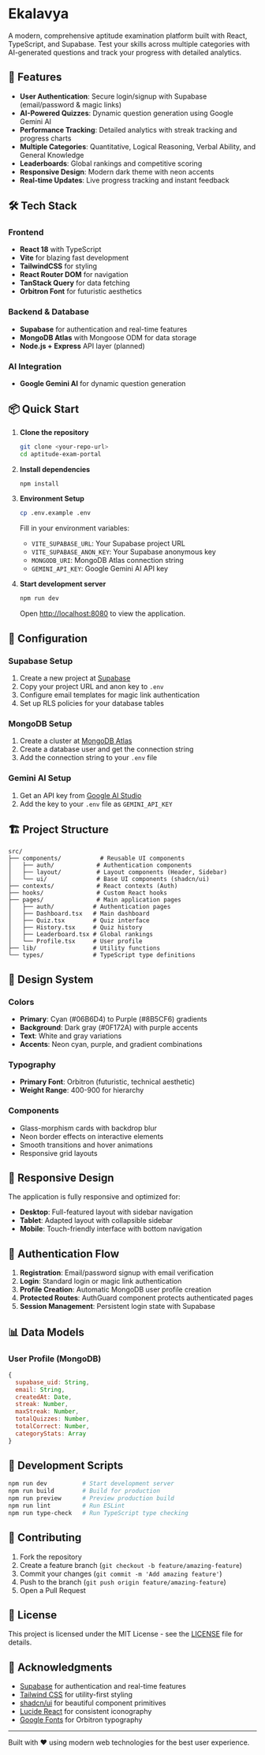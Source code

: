 # Ekalavya

A modern, comprehensive aptitude examination platform built with React, TypeScript, and Supabase. Test your skills across multiple categories with AI-generated questions and track your progress with detailed analytics.

## 🚀 Features

- **User Authentication**: Secure login/signup with Supabase (email/password & magic links)
- **AI-Powered Quizzes**: Dynamic question generation using Google Gemini AI
- **Performance Tracking**: Detailed analytics with streak tracking and progress charts
- **Multiple Categories**: Quantitative, Logical Reasoning, Verbal Ability, and General Knowledge
- **Leaderboards**: Global rankings and competitive scoring
- **Responsive Design**: Modern dark theme with neon accents
- **Real-time Updates**: Live progress tracking and instant feedback

## 🛠 Tech Stack

### Frontend
- **React 18** with TypeScript
- **Vite** for blazing fast development
- **TailwindCSS** for styling
- **React Router DOM** for navigation
- **TanStack Query** for data fetching
- **Orbitron Font** for futuristic aesthetics

### Backend & Database
- **Supabase** for authentication and real-time features
- **MongoDB Atlas** with Mongoose ODM for data storage
- **Node.js + Express** API layer (planned)

### AI Integration
- **Google Gemini AI** for dynamic question generation

## 📦 Quick Start

1. **Clone the repository**
   ```bash
   git clone <your-repo-url>
   cd aptitude-exam-portal
   ```

2. **Install dependencies**
   ```bash
   npm install
   ```

3. **Environment Setup**
   ```bash
   cp .env.example .env
   ```
   
   Fill in your environment variables:
   - `VITE_SUPABASE_URL`: Your Supabase project URL
   - `VITE_SUPABASE_ANON_KEY`: Your Supabase anonymous key
   - `MONGODB_URI`: MongoDB Atlas connection string
   - `GEMINI_API_KEY`: Google Gemini AI API key

4. **Start development server**
   ```bash
   npm run dev
   ```

   Open [http://localhost:8080](http://localhost:8080) to view the application.

## 🔧 Configuration

### Supabase Setup

1. Create a new project at [Supabase](https://supabase.com)
2. Copy your project URL and anon key to `.env`
3. Configure email templates for magic link authentication
4. Set up RLS policies for your database tables

### MongoDB Setup

1. Create a cluster at [MongoDB Atlas](https://www.mongodb.com/atlas)
2. Create a database user and get the connection string
3. Add the connection string to your `.env` file

### Gemini AI Setup

1. Get an API key from [Google AI Studio](https://makersuite.google.com/app/apikey)
2. Add the key to your `.env` file as `GEMINI_API_KEY`

## 🏗 Project Structure

```
src/
├── components/           # Reusable UI components
│   ├── auth/            # Authentication components
│   ├── layout/          # Layout components (Header, Sidebar)
│   └── ui/              # Base UI components (shadcn/ui)
├── contexts/            # React contexts (Auth)
├── hooks/               # Custom React hooks
├── pages/               # Main application pages
│   ├── auth/           # Authentication pages
│   ├── Dashboard.tsx   # Main dashboard
│   ├── Quiz.tsx        # Quiz interface
│   ├── History.tsx     # Quiz history
│   ├── Leaderboard.tsx # Global rankings
│   └── Profile.tsx     # User profile
├── lib/                # Utility functions
└── types/              # TypeScript type definitions
```

## 🎨 Design System

### Colors
- **Primary**: Cyan (#06B6D4) to Purple (#8B5CF6) gradients
- **Background**: Dark gray (#0F172A) with purple accents
- **Text**: White and gray variations
- **Accents**: Neon cyan, purple, and gradient combinations

### Typography
- **Primary Font**: Orbitron (futuristic, technical aesthetic)
- **Weight Range**: 400-900 for hierarchy

### Components
- Glass-morphism cards with backdrop blur
- Neon border effects on interactive elements
- Smooth transitions and hover animations
- Responsive grid layouts

## 📱 Responsive Design

The application is fully responsive and optimized for:
- **Desktop**: Full-featured layout with sidebar navigation
- **Tablet**: Adapted layout with collapsible sidebar
- **Mobile**: Touch-friendly interface with bottom navigation

## 🔐 Authentication Flow

1. **Registration**: Email/password signup with email verification
2. **Login**: Standard login or magic link authentication
3. **Profile Creation**: Automatic MongoDB user profile creation
4. **Protected Routes**: AuthGuard component protects authenticated pages
5. **Session Management**: Persistent login state with Supabase

## 📊 Data Models

### User Profile (MongoDB)
```javascript
{
  supabase_uid: String,
  email: String,
  createdAt: Date,
  streak: Number,
  maxStreak: Number,
  totalQuizzes: Number,
  totalCorrect: Number,
  categoryStats: Array
}
```

## 🚦 Development Scripts

```bash
npm run dev          # Start development server
npm run build        # Build for production
npm run preview      # Preview production build
npm run lint         # Run ESLint
npm run type-check   # Run TypeScript type checking
```

## 🤝 Contributing

1. Fork the repository
2. Create a feature branch (`git checkout -b feature/amazing-feature`)
3. Commit your changes (`git commit -m 'Add amazing feature'`)
4. Push to the branch (`git push origin feature/amazing-feature`)
5. Open a Pull Request

## 📝 License

This project is licensed under the MIT License - see the [LICENSE](LICENSE) file for details.

## 🙏 Acknowledgments

- [Supabase](https://supabase.com) for authentication and real-time features
- [Tailwind CSS](https://tailwindcss.com) for utility-first styling
- [shadcn/ui](https://ui.shadcn.com) for beautiful component primitives
- [Lucide React](https://lucide.dev) for consistent iconography
- [Google Fonts](https://fonts.google.com) for Orbitron typography

---

Built with ❤️ using modern web technologies for the best user experience.
